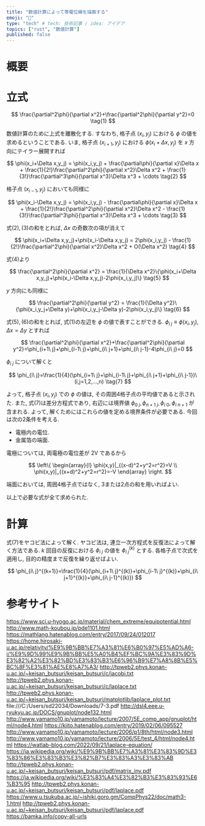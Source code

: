 ```yaml
---
title: "数値計算によって等電位線を描画する"
emoji: "🔋"
type: "tech" # tech: 技術記事 / idea: アイデア
topics: ["rust", "数値計算"]
published: false
---
```


# 概要

# 立式

$$
\frac{\partial^2\phi}{\partial x^2}+\frac{\partial^2\phi}{\partial y^2}=0 \tag{1}
$$

数値計算のために上式を離散化する. すなわち, 格子点 $(x_i,y_j)$ における $\phi$ の値を求めるということである. いま, 格子点 $(x_{i+1},y_j)$ における $\phi(x_i+\Delta x,y_j)$ を $x$ 方向にテイラー展開すれば

$$
\phi(x_i+\Delta x,y_j) = \phi(x_i,y_j) + \frac{\partial\phi}{\partial x}\Delta x + \frac{1}{2!}\frac{\partial^2\phi}{\partial x^2}\Delta x^2 + \frac{1}{3!}\frac{\partial^3\phi}{\partial x^3}\Delta x^3 + \cdots \tag{2}
$$

格子点 $(x_{i-1},y_j)$ においても同様に

$$
\phi(x_i-\Delta x,y_j) = \phi(x_i,y_j) - \frac{\partial\phi}{\partial x}\Delta x + \frac{1}{2!}\frac{\partial^2\phi}{\partial x^2}\Delta x^2 - \frac{1}{3!}\frac{\partial^3\phi}{\partial x^3}\Delta x^3 + \cdots \tag{3}
$$

式$(2),(3)$の和をとれば, $\Delta x$ の奇数次の項が消えて

$$
\phi(x_i+\Delta x,y_j)+\phi(x_i-\Delta x,y_j) = 2\phi(x_i,y_j) - \frac{1}{2!}\frac{\partial^2\phi}{\partial x^2}\Delta x^2 + O(\Delta x^2) \tag{4}
$$

式$(4)$より

$$
\frac{\partial^2\phi}{\partial x^2} = \frac{1}{\Delta x^2}\{\phi(x_i+\Delta x,y_j)+\phi(x_i-\Delta x,y_j)-2\phi(x_i,y_j)\} \tag{5}
$$

$y$ 方向にも同様に

$$
\frac{\partial^2\phi}{\partial y^2} = \frac{1}{\Delta y^2}\{\phi(x_i,y_j+\Delta y)+\phi(x_i,y_j-\Delta y)-2\phi(x_i,y_j)\} \tag{6}
$$

式$(5),(6)$の和をとれば, 式$(1)$の左辺を $\phi$ の値で表すことができる. $\phi_{i\ j}\equiv\phi(x_i,y_j)$, $\Delta x=\Delta y$ とすれば

$$
\frac{\partial^2\phi}{\partial x^2}+\frac{\partial^2\phi}{\partial y^2}=\phi_{i+1\ j}+\phi_{i-1\ j}+\phi_{i\ j+1}+\phi_{i\ j-1}-4\phi_{i\ j}=0
$$

$\phi_{i\ j}$ について解くと

$$
\phi_{i\ j}=\frac{1}{4}(\phi_{i+1\ j}+\phi_{i-1\ j}+\phi_{i\ j+1}+\phi_{i\ j-1})\ (i,j=1,2,...,n) \tag{7}
$$

よって, 格子点 $(x_i,y_j)$ での $\phi$ の値は, その周囲4格子点の平均値であると示された. また, 式$(7)$は差分方程式であり, 右辺には境界値 $\phi_{0\ j},\phi_{n+1\ j},\phi_{i\ 0},\phi_{i\ n+1}$ が含まれる. よって, 解くためにはこれらの値を定める境界条件が必要である. 今回は次の2条件を考える.

- 電極内の電位.
- 金属箔の端面.

電極については, 両電極の電位差が $2\mathrm{V}$ であるから

$$
\left\{
   \begin{array}{l}
      \phi(x,y)|_{(x-d)^2+y^2=r^2}=V \\
      \phi(x,y)|_{(x+d)^2+y^2=r^2}=-V
   \end{array}
\right.
$$

端面においては, 周囲4格子点ではなく, 3または2点の和を用いればよい.

以上で必要な式が全て求められた.

# 計算

式$(7)$をヤコビ法によって解く. ヤコビ法は, 連立一次方程式を反復法によって解く方法である. $k$ 回目の反復における $\phi_{i\ j}$ の値を $\phi_{i\ j}^{(k)}$ とする. 各格子点で次式を適用し, 目的の精度まで反復を繰り返せばよい.

$$
\phi_{i\ j}^{(k+1)}=\frac{1}{4}(\phi_{i+1\ j}^{(k)}+\phi_{i-1\ j}^{(k)}+\phi_{i\ j+1}^{(k)}+\phi_{i\ j-1}^{(k)})
$$

# 参考サイト

https://www.sci.u-hyogo.ac.jp/material/chem_extreme/equipotential.html
http://www.math-koubou.jp/pde1101.html
https://mathlang.hatenablog.com/entry/2017/09/24/012017
https://home.hirosaki-u.ac.jp/relativity/%E9%9B%BB%E7%A3%81%E6%B0%97%E5%AD%A6-i/%E9%9D%99%E9%9B%BB%E5%A0%B4%EF%BC%9A%E3%83%9D%E3%82%A2%E3%82%BD%E3%83%B3%E6%96%B9%E7%A8%8B%E5%BC%8F%E3%81%AE%E8%A7%A3/
http://tpweb2.phys.konan-u.ac.jp/~keisan_butsuri/keisan_butsuri/c/jacobi.txt
http://tpweb2.phys.konan-u.ac.jp/~keisan_butsuri/keisan_butsuri/c/laplace.txt
http://tpweb2.phys.konan-u.ac.jp/~keisan_butsuri/keisan_butsuri/matplotlib/laplace_plot.txt
file:///C:/Users/sd22034/Downloads/7-3.pdf
http://dsl4.eee.u-ryukyu.ac.jp/DOCS/gnuplot/node132.html
http://www.yamamo10.jp/yamamoto/lecture/2007/5E_comp_app/gnuplot/html/node4.html
https://kiito.hatenablog.com/entry/2019/02/06/095527
http://www.yamamo10.jp/yamamoto/lecture/2006/p1/8th/html/node3.html
http://www.yamamo10.jp/yamamoto/lecture/2006/5E/test_4/html/node4.html
https://watlab-blog.com/2022/09/21/laplace-equation/
https://ja.wikipedia.org/wiki/%E9%9B%BB%E7%A3%81%E3%83%9D%E3%83%86%E3%83%B3%E3%82%B7%E3%83%A3%E3%83%AB
http://tpweb2.phys.konan-u.ac.jp/~keisan_butsuri/keisan_butsuri/pdf/matrix_inv.pdf
https://ja.wikipedia.org/wiki/%E3%83%A4%E3%82%B3%E3%83%93%E6%B3%95
http://tpweb2.phys.konan-u.ac.jp/~keisan_butsuri/keisan_butsuri/pdf/laplace.pdf
https://www.u.tsukuba.ac.jp/~ishiki.goro.gm/CompPhys22/doc/math3-1.html
http://tpweb2.phys.konan-u.ac.jp/~keisan_butsuri/keisan_butsuri/pdf/laplace.pdf
https://bamka.info/copy-all-urls
